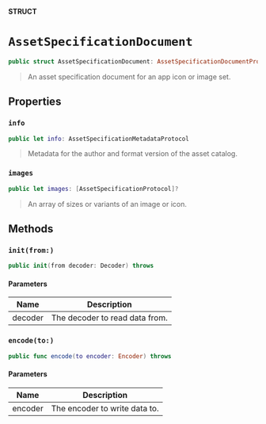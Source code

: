 **STRUCT**

# `AssetSpecificationDocument`

```swift
public struct AssetSpecificationDocument: AssetSpecificationDocumentProtocol, Codable
```

> An asset specification document for an app icon or image set.

## Properties
### `info`

```swift
public let info: AssetSpecificationMetadataProtocol
```

> Metadata for the author and format version of the asset catalog.

### `images`

```swift
public let images: [AssetSpecificationProtocol]?
```

> An array of sizes or variants of an image or icon.

## Methods
### `init(from:)`

```swift
public init(from decoder: Decoder) throws
```

#### Parameters

| Name | Description |
| ---- | ----------- |
| decoder | The decoder to read data from. |

### `encode(to:)`

```swift
public func encode(to encoder: Encoder) throws
```

#### Parameters

| Name | Description |
| ---- | ----------- |
| encoder | The encoder to write data to. |